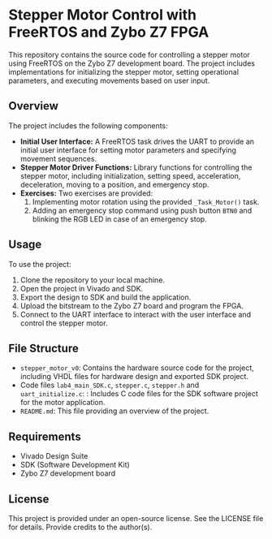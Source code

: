 # Stepper Motor Control with FreeRTOS and Zybo Z7 FPGA 

This repository contains the source code for controlling a stepper motor using FreeRTOS on the Zybo Z7 development board. The project includes implementations for initializing the stepper motor, setting operational parameters, and executing movements based on user input.

## Overview

The project includes the following components:

- **Initial User Interface:** A FreeRTOS task drives the UART to provide an initial user interface for setting motor parameters and specifying movement sequences.
- **Stepper Motor Driver Functions:** Library functions for controlling the stepper motor, including initialization, setting speed, acceleration, deceleration, moving to a position, and emergency stop.
- **Exercises:** Two exercises are provided:
  1. Implementing motor rotation using the provided `_Task_Motor()` task.
  2. Adding an emergency stop command using push button `BTN0` and blinking the RGB LED in case of an emergency stop.

## Usage

To use the project:
1. Clone the repository to your local machine.
2. Open the project in Vivado and SDK.
3. Export the design to SDK and build the application.
4. Upload the bitstream to the Zybo Z7 board and program the FPGA.
5. Connect to the UART interface to interact with the user interface and control the stepper motor.

## File Structure

- `stepper_motor_v0`: Contains the hardware source code for the project, including VHDL files for hardware design and exported SDK project.
- Code files `lab4_main_SDK.c`, `stepper.c`, `stepper.h` and `uart_initialize.c`: : Includes C code files for the SDK software project for the motor application.
- `README.md`: This file providing an overview of the project.

## Requirements

- Vivado Design Suite
- SDK (Software Development Kit)
- Zybo Z7 development board

## License

This project is provided under an open-source license. See the LICENSE file for details. Provide credits to the author(s).

